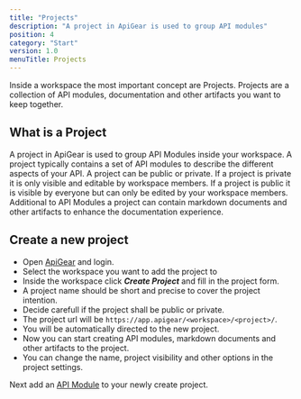 ```yaml
---
title: "Projects"
description: "A project in ApiGear is used to group API modules"
position: 4
category: "Start"
version: 1.0
menuTitle: Projects
---
```


Inside a workspace the most important concept are Projects. Projects are a collection of API modules, documentation and other artifacts you want to keep together.

## What is a Project

A project in ApiGear is used to group API Modules inside your workspace. A project typically contains a set of API modules to describe the different aspects of your API. A project can be public or private. If a project is private it is only visible and editable by workspace members. If a project is public it is visible by everyone but can only be edited by your workspace members. Additional to API Modules a project can contain markdown documents and other artifacts to enhance the documentation experience.

## Create a new project

- Open [ApiGear](https://app.apigear.io) and login.
- Select the workspace you want to add the project to
- Inside the workspace click ***Create Project*** and fill in the project form.
- A project name should be short and precise to cover the project intention.
- Decide carefull if the project shall be public or private. 
- The project url will be `https://app.apigear/<workspace>/<project>/`.
- You will be automatically directed to the new project.
- Now you can start creating API modules, markdown documents and other artifacts to the project.
- You can change the name, project visibility and other options in the project settings.

Next add an [API Module](modules) to your newly create project.
